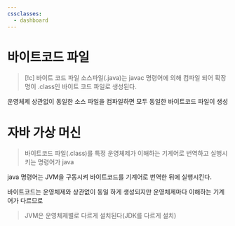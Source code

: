 ```yaml
---
cssclasses:
  - dashboard
---
```

# 바이트코드 파일
> [!c] 바이트 코드 파일 
> 소스파일(.java)는 javac 명령어에 의해 컴파일 되어 확장명이 
> .class인 바이트 코드 파일로 생성된다.

 운영체제 상관없이 동일한 소스 파일을 컴파일하면 모두 동일한 바이트코드 파일이 생성

# 자바 가상 머신 

> 바이트코드 파일(.class)를 특정 운영체제가 이해하는 기계어로 번역하고 실행시키는 명령어가  java

java 명령어는 JVM을 구동시켜 바이트코드를 기계어로 번역한 뒤에 실행시킨다.

바이트코드는 운영체제와 상관없이 동일 하게 생성되지만 
운영체제마다 이해하는 기계어가 다르므로 

>JVM은 운영체제별로 다르게 설치된다(JDK를 다르게 설치)


